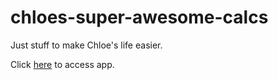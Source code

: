 # chloes-super-awesome-calcs

Just stuff to make Chloe's life easier.

Click <a href="https://bwilton93.github.io/chloes-super-awesome-calcs/" target="_blank">here</a> to access app.
